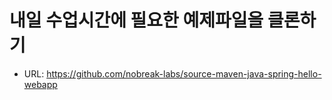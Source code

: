 # 내일 수업시간에 필요한 예제파일을 클론하기
- URL: https://github.com/nobreak-labs/source-maven-java-spring-hello-webapp
